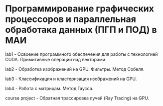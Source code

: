 # Программирование графических процессоров и параллельная обработака данных (ПГП и ПОД) в МАИ


lab1 - Освоение программного обеспечения для работы с технологией CUDA. Примитивные операции над векторами.


lab2 - Обработка изображений на GPU. Фильтры. Метод Собеля.


lab3 - Классификация и кластеризация изображений на GPU.


lab4 - Работа с матрицам. Метод Гаусса.


course project - Обратная трассировка лучей (Ray Tracing) на GPU.